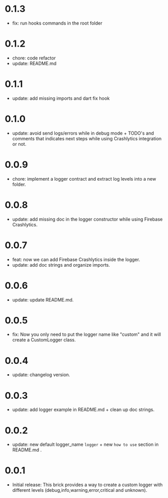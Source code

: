 # 0.1.3

- fix: run hooks commands in the root folder
# 0.1.2

- chore: code refactor
- update: README.md
# 0.1.1

- update: add missing imports and dart fix hook
# 0.1.0

- update: avoid send logs/errors while in debug mode + TODO's and comments that indicates next steps while using Crashlytics integration or not.
# 0.0.9

- chore: implement a logger contract and extract log levels into a new folder.
# 0.0.8

- update: add missing doc in the logger constructor while using Firebase Crashlytics.
# 0.0.7

- feat: now we can add Firebase Crashlytics inside the logger.
- update: add doc strings and organize imports.
# 0.0.6

- update: update README.md.
# 0.0.5

- fix: Now you only need to put the logger name like "custom" and it will create a CustomLogger class.
# 0.0.4

- update: changelog version.

# 0.0.3

- update: add logger example in README.md + clean up doc strings.

# 0.0.2

- update: new default logger_name `logger` + new `how to use` section in README.md .

# 0.0.1

- Initial release: This brick provides a way to create a custom logger with different levels (debug,info,warning,error,critical and unknown).